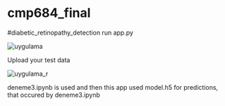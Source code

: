 # cmp684_final
#diabetic_retinopathy_detection
run app.py


![uygulama](https://user-images.githubusercontent.com/64328842/210934346-95d4704a-1352-440f-87dc-c23c1bb6aae7.png)

Upload your test data

![uygulama_r](https://user-images.githubusercontent.com/64328842/210934398-3251beec-ba69-42cf-872c-1e3c201ecf13.png)

deneme3.ipynb is used and then this app used model.h5 for predictions, that occured by deneme3.ipynb
